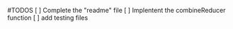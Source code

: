 


#TODOS
  [ ] Complete the "readme" file
  [ ] Implentent the combineReducer function
  [ ] add testing files
